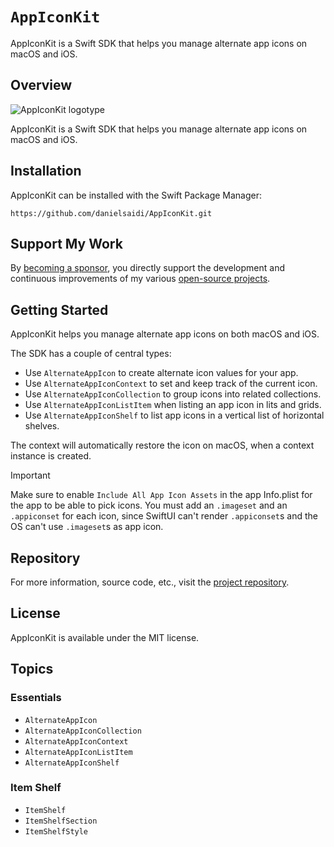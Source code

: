 # ``AppIconKit``

AppIconKit is a Swift SDK that helps you manage alternate app icons on macOS and iOS.



## Overview

![AppIconKit logotype](Logo.png)

AppIconKit is a Swift SDK that helps you manage alternate app icons on macOS and iOS.



## Installation

AppIconKit can be installed with the Swift Package Manager:

```
https://github.com/danielsaidi/AppIconKit.git
```


## Support My Work

By [becoming a sponsor][Sponsors], you directly support the development and continuous improvements of my various [open-source projects][OpenSource].



## Getting Started

AppIconKit helps you manage alternate app icons on both macOS and iOS.

The SDK has a couple of central types:

* Use ``AlternateAppIcon`` to create alternate icon values for your app.
* Use ``AlternateAppIconContext`` to set and keep track of the current icon. 
* Use ``AlternateAppIconCollection`` to group icons into related collections.
* Use ``AlternateAppIconListItem`` when listing an app icon in lits and grids.
* Use ``AlternateAppIconShelf`` to list app icons in a vertical list of horizontal shelves.

The context will automatically restore the icon on macOS, when a context instance is created.  

> [!IMPORTANT]  
> Make sure to enable `Include All App Icon Assets` in the app Info.plist for the app to be able to pick icons. You must add an `.imageset` and an `.appiconset` for each icon, since SwiftUI can't render `.appiconset`s and the OS can't use `.imageset`s as app icon.



## Repository

For more information, source code, etc., visit the [project repository](https://github.com/danielsaidi/AppIconKit).



## License

AppIconKit is available under the MIT license.



## Topics

### Essentials

- ``AlternateAppIcon``
- ``AlternateAppIconCollection``
- ``AlternateAppIconContext``
- ``AlternateAppIconListItem``
- ``AlternateAppIconShelf``


### Item Shelf

- ``ItemShelf``
- ``ItemShelfSection``
- ``ItemShelfStyle``



[Email]: mailto:daniel.saidi@gmail.com
[Website]: https://danielsaidi.com
[GitHub]: https://github.com/danielsaidi
[OpenSource]: https://danielsaidi.com/opensource
[Sponsors]: https://github.com/sponsors/danielsaidi
